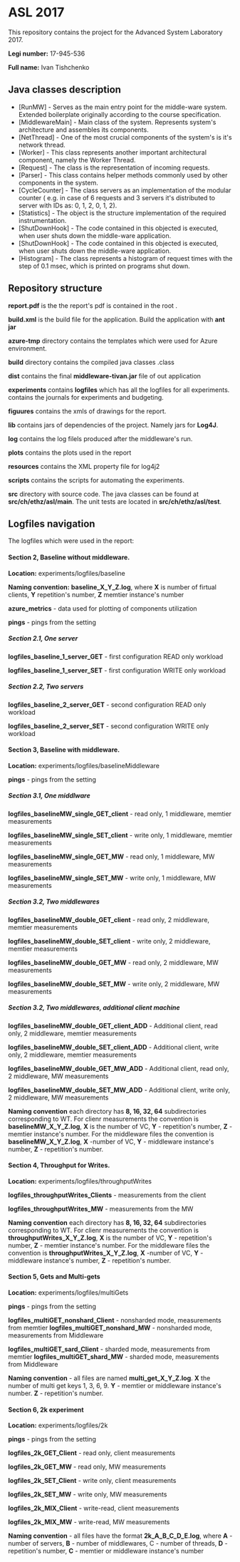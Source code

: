 # ASL 2017

This repository contains the project for the Advanced System Laboratory 2017.

**Legi number:** 17-945-536

**Full name:** Ivan Tishchenko

## Java classes description 

* [RunMW] - Serves as the main entry point for the middle-ware system. Extended boilerplate originally according to the course specification.
* [MiddlewareMain] - Main class of the system. Represents system's architecture and assembles its components.
* [NetThread] - One of the most crucial components of the system's is it's network thread.
* [Worker] - This class represents another important architectural component, namely the Worker Thread.
* [Request] - The class is the representation of incoming requests.
* [Parser] - This class contains helper methods commonly used by other components in the system.
* [CycleCounter] - The class servers as an implementation of the modular counter ( e.g. in case of 6 requests and 3 servers it's distributed to server with IDs as: 0, 1, 2, 0, 1, 2).
* [Statistics] - The object is the structure implementation of the required instrumentation.
* [ShutDownHook] - The code contained in this objected is executed, when user shuts down the middle-ware application.
* [ShutDownHook] - The code contained in this objected is executed, when user shuts down the middle-ware application.
* [Histogram] - The class represents a histogram of request times with the step of 0.1 msec, which is printed on programs shut down.

## Repository structure

**report.pdf** is the the report's pdf is contained in the root .

**build.xml** is the build file for the application. Build the application with **ant jar**

**azure-tmp** directory contains the templates which were used for Azure environment.

**build** directory contains the compiled java classes .class

**dist** contains the final **middleware-tivan.jar** file of out application

**experiments** contains **logfiles** which has all the logfiles for all experiments. contains the journals for experiments and budgeting.

**figuures** contains the xmls of drawings for the report.

**lib** contains jars of dependencies of the project. Namely jars for **Log4J**.

**log** contains the log filels produced after the middleware's run.

**plots** contains the plots used in the report

**resources** contains the XML property file for log4j2

**scripts** contains the scripts for automating the experiments.

**src** directory with source code. The java classes can be found at **src/ch/ethz/asl/main**. The unit tests are located in **src/ch/ethz/asl/test**.

## Logfiles navigation

The logfiles which were used in the report:

#### Section 2, Baseline without middleware.

**Location:** experiments/logfiles/baseline

**Naming convention:** **baseline_X_Y_Z.log**, where **X** is number of firtual clients, **Y** repetition's number, **Z** memtier instance's number

**azure_metrics** - data used for plotting of components utilization

**pings** - pings from the setting

##### Section 2.1, One server

**logfiles_baseline_1_server_GET** - first configuration READ only workload

**logfiles_baseline_1_server_SET** - first configuration WRITE only workload

##### Section 2.2, Two servers

**logfiles_baseline_2_server_GET** - second configuration READ only workload

**logfiles_baseline_2_server_SET** - second configuration WRITE only workload

#### Section 3, Baseline with middleware.

**Location:** experiments/logfiles/baselineMiddleware

**pings** - pings from the setting

##### Section 3.1, One middlware

**logfiles_baselineMW_single_GET_client** - read only, 1 middleware, memtier measurements

**logfiles_baselineMW_single_SET_client** - write only, 1 middleware, memtier measurements

**logfiles_baselineMW_single_GET_MW** - read only, 1 middleware, MW measurements

**logfiles_baselineMW_single_SET_MW** - write only, 1 middleware, MW measurements

##### Section 3.2, Two middlewares

**logfiles_baselineMW_double_GET_client** - read only, 2 middleware, memtier measurements

**logfiles_baselineMW_double_SET_client** - write only, 2 middleware, memtier measurements

**logfiles_baselineMW_double_GET_MW** - read only, 2 middleware, MW measurements

**logfiles_baselineMW_double_SET_MW** - write only, 2 middleware, MW measurements

##### Section 3.2, Two middlewares, additional client machine

**logfiles_baselineMW_double_GET_client_ADD** - Additional client, read only, 2 middleware, memtier measurements

**logfiles_baselineMW_double_SET_client_ADD** - Additional client, write only, 2 middleware, memtier measurements

**logfiles_baselineMW_double_GET_MW_ADD** - Additional client, read only, 2 middleware, MW measurements

**logfiles_baselineMW_double_SET_MW_ADD** - Additional client, write only, 2 middleware, MW measurements

**Naming convention** each directory has **8, 16, 32, 64** subdirectories corresponding to WT. For clienr measurements the convention is **baselineMW_X_Y_Z.log**, **X** is the number of VC, **Y** - repetition's number, **Z** - memtier instance's number. 
For the middleware files the convention is **baselineMW_X_Y_Z.log**, **X** -number of VC, **Y** - middleware instance's number, **Z** - repetition's number.

#### Section 4, Throughput for Writes.

**Location:** experiments/logfiles/throughputWrites

**logfiles_throughputWrites_Clients** - measurements from the client

**logfiles_throughputWrites_MW** - measurements from the MW

**Naming convention** each directory has **8, 16, 32, 64** subdirectories corresponding to WT. For clienr measurements the convention is **throughputWrites_X_Y_Z.log**, **X** is the number of VC, **Y** - repetition's number, **Z** - memtier instance's number. 
For the middleware files the convention is **throughputWrites_X_Y_Z.log**, **X** -number of VC, **Y** - middleware instance's number, **Z** - repetition's number.

#### Section 5, Gets and Multi-gets

**Location:** experiments/logfiles/multiGets

**pings** - pings from the setting

**logfiles_multiGET_nonshard_Client** - nonsharded mode, measurements from memtier
**logfiles_multiGET_nonshard_MW** - nonsharded mode, measurements from Middleware

**logfiles_multiGET_sard_Client** - sharded mode, measurements from memtier
**logfiles_multiGET_shard_MW** - sharded mode, measurements from Middleware

**Naming convention** - all files are named **multi_get_X_Y_Z.log**. **X** the number of multi get keys 1, 3, 6, 9. **Y** - memtier or middleware instance's number. **Z** - repetition's number.

#### Section 6, 2k experiment

**Location:** experiments/logfiles/2k

**pings** - pings from the setting

**logfiles_2k_GET_Client** - read only, client measurements

**logfiles_2k_GET_MW** - read only, MW measurements

**logfiles_2k_SET_Client** - write only, client measurements

**logfiles_2k_SET_MW** - write only, MW measurements

**logfiles_2k_MIX_Client** - write-read, client measurements

**logfiles_2k_MIX_MW** - write-read, MW measurements

**Naming convention** - all files have the format **2k_A_B_C_D_E.log**, where **A** - number of servers, **B** - number of middlewares, C - number of threads, **D** - repetition's number, **C** - memtier or middleware instance's number 